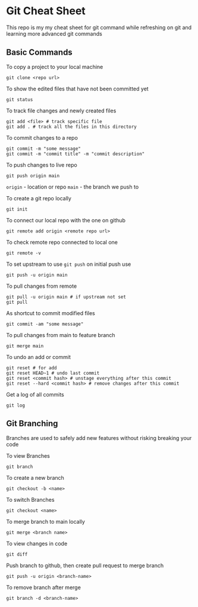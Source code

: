 # Git Cheat Sheet

This repo is my my cheat sheet for git command while refreshing on git and learning more advanced git commands

## Basic Commands

To copy a project to your local machine

```
git clone <repo url>
```

To show the edited files that have not been committed yet

```
git status
```

To track file changes and newly created files

```
git add <file> # track specific file
git add . # track all the files in this directory
```

To commit changes to a repo

```
git commit -m "some message"
git commit -m "commit title" -m "commit description"
```

To push changes to live repo

```
git push origin main
```

`origin` - location or repo
`main` - the branch we push to

To create a git repo locally

```
git init
```

To connect our local repo with the one on github

```
git remote add origin <remote repo url>
```

To check remote repo connected to local one

```
git remote -v
```

To set upstream to use `git push` on initial push use

```
git push -u origin main
```

To pull changes from remote

```
git pull -u origin main # if upstream not set
git pull
```

As shortcut to commit modified files

```
git commit -am "some message"
```

To pull changes from main to feature branch

```
git merge main
```

To undo an add or commit

```
git reset # for add
git reset HEAD~1 # undo last commit
git reset <commit hash> # unstage everything after this commit
git reset --hard <commit hash> # remove changes after this commit
```

Get a log of all commits

```
git log
```

## Git Branching

Branches are used to safely add new features without risking breaking your code

To view Branches

```
git branch
```

To create a new branch

```
git checkout -b <name>
```

To switch Branches

```
git checkout <name>
```

To merge branch to main locally

```
git merge <branch name>
```

To view changes in code

```
git diff
```

Push branch to github, then create pull request to merge branch

```
git push -u origin <branch-name>
```

To remove branch after merge

```
git branch -d <branch-name>
```
